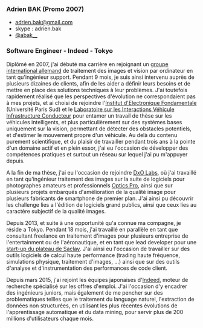 
### Adrien BAK (Promo 2007)

  * [adrien.bak@gmail.com](mailto:adrien.bak+supop_mentoring@gmail.com)
  * skype : adrien.bak
  * [@abak__](http://www.twitter.com/#!/abak__)

### Software Engineer - Indeed - Tokyo




Diplômé en 2007, j'ai débuté ma carrière en rejoignant un [groupe international allemand](http://www.stemmer-imaging.de) de traitement des images et vision par ordinateur en tant qu'ingénieur support. Pendant 9 mois, je suis ainsi intervenu auprès de plusieurs dizaines de clients, afin de les aider a définir leurs besoins et de mettre en place des solutions techniques à leur problèmes. J'ai toutefois rapidement réalisé que les perspectives d'évolution ne correspondaient pas à mes projets, et ai choisi de rejoindre l'[Institut d'Electronique Fondamentale](http://www.ief.u-psud.fr/) (Université Paris Sud) et le [Laboratoire sur les Interactions Véhicule Infrastructure Conducteur](http://www.livic.ifsttar.fr/) pour entamer un travail de thèse sur les véhicules intelligents, et plus particulièrement sur des systèmes bases uniquement sur la vision, permettant de détecter des obstacles potentiels, et d'estimer le mouvement propre d'un véhicule. Au delà du contenu purement scientifique, et du plaisir de travailler pendant trois ans à  la pointe d'un domaine actif et en plein essor, j'ai eu l'occasion de développer des compétences pratiques et surtout un réseau sur lequel j'ai pu m'appuyer depuis.

A la fin de ma thèse, j'ai eu l'occasion de rejoindre [DxO Labs](http://www.dxo.com), où j'ai travaillé en tant qu'ingénieur traitement des images sur la suite de logiciels pour photographes amateurs et professionnels [Optics Pro](http://www.dxo.com/fr/photographie/logiciels-photo/dxo-opticspro), ainsi que sur plusieurs projets embarqués d'amélioration de la qualité image pour plusieurs fabricants de smartphone de premier plan. J'ai ainsi pu découvrir les challenge lies a l'édition de logiciels grand publics, ainsi que ceux lies au caractère subjectif de la qualité images.  

Depuis 2013, et suite à une opportunité qu'a connue ma compagne, je réside a Tokyo. Pendant 18 mois, j'ai travaillé en parallèle en tant que consultant freelance en traitement d'images pour plusieurs entreprise de l'entertainment ou de l'aéronautique, et en tant que lead developer pour une [start-up du plateau de Saclay](http://www.numscale.com). J'ai ainsi eu l'occasion de travailler sur des outils logiciels de calcul haute performance (trading haute fréquence, simulations physique, traitement d'images, ...) ainsi que sur des outils d'analyse et d'instrumentation des performances de code client. 

Depuis mars 2015, j'ai rejoint les équipes japonaises d'[Indeed](http://www.indeed.fr), moteur de recherche spécialisé sur les offres d'emploi. J'ai l'occasion d'y encadrer des ingénieurs juniors, mais également de me pencher sur des problematiques tellles que le traitement du language naturel, l'extraction de données non structurées, en utilisant les plus récentes évolutions de l'apprentissage automatique et du data mining, pour servir plus de 200 millions d'utilisateurs chaque mois.


